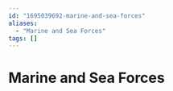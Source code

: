 ```yaml
---
id: "1695039692-marine-and-sea-forces"
aliases:
  - "Marine and Sea Forces"
tags: []
---
```


# Marine and Sea Forces
